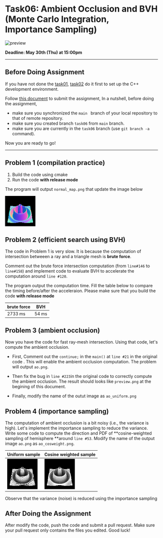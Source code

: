 # Task06: Ambient Occlusion and BVH (Monte Carlo Integration, Importance Sampling)

![preview](preview.png)

**Deadline: May 30th (Thu) at 15:00pm**

----

## Before Doing Assignment

If you have not done the [task01](../task01), [task02](../task02) do it first to set up the C++ development environment.

Follow [this document](../doc/submit.md) to submit the assignment, In a nutshell, before doing the assignment,  
- make sure you synchronized the `main ` branch of your local repository  to that of remote repository.
- make sure you created branch `task06` from `main` branch.
- make sure you are currently in the `task06` branch (use `git branch -a` command).

Now you are ready to go!

---

## Problem 1 (compilation practice)

1. Build the code using cmake
2. Run the code **with release mode**

The program will output `normal_map.png` that update the image below

![problem1](normal_map.png)

## Problem 2 (efficient search using BVH)

The code in Problem 1 is very slow. It is because the computation of intersection betweeen a ray and a triangle mesh is **brute force**. 

Comment out the brute force intersection computation (from `line#146` to `line#158`) and implement code to evaluate BVH to accelerate the computation around `line #120`.

The program output the computation time. Fill the table below to compare the timing before/after the acceleraion. Please make sure that you build the code **with release mode**



| brute force | BVH    |
| ----------- | ------ |
| 2733 ms     | 54 ms  |




## Problem 3 (ambient occlusion)

Now you have the code for fast ray-mesh intersection. Using that code, let's compute the ambient occlusion.

- First, Comment out the `continue;`  in the `main()` at `line #21` in the original code . This will enable the ambient occlusion computation. The problem will output `ao.png`.

- Then fix the bug in `line #223`in the original code  to correctly compute the ambient occlusion. The result should looks like `preview.png` at the begining of this document.

- Finally, modify the name of the outut image as `ao_uniform.png`



## Problem 4 (importance sampling)

The computation of ambient occlusion is a bit noisy (i.e., the variance is high). Let's implement the importance sampling to reduce the variance. Write some code to compute the direction and PDF of **cosine-weighted sampling of hemisphere **around `line #53`.  Modify the name of the output image `ao.png`  as `ao_cosweight.png`.

| Uniform sample              | Cosine weighted sample        |
| --------------------------- | ----------------------------- |
| ![problem2](ao_uniform.png) | ![problem3](ao_cosweight.png) |



Observe that the variance (noise) is reduced using the importance sampling




## After Doing the Assignment

After modify the code, push the code and submit a pull request. Make sure your pull request only contains the files you edited. Good luck!
